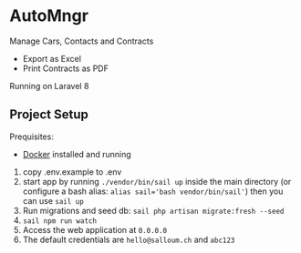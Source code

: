 # AutoMngr

Manage Cars, Contacts and Contracts

- Export as Excel
- Print Contracts as PDF

Running on Laravel 8

## Project Setup

Prequisites: 
- [Docker](https://docker.com) installed and running

1. copy .env.example to .env
2. start app by running `./vendor/bin/sail up` inside the main directory (or configure a bash alias: `alias sail='bash vendor/bin/sail'`) then you can use `sail up`
3. Run migrations and seed db: `sail php artisan migrate:fresh --seed`
4. `sail npm run watch`
5. Access the web application at `0.0.0.0`
6. The default credentials are `hello@salloum.ch` and `abc123`
